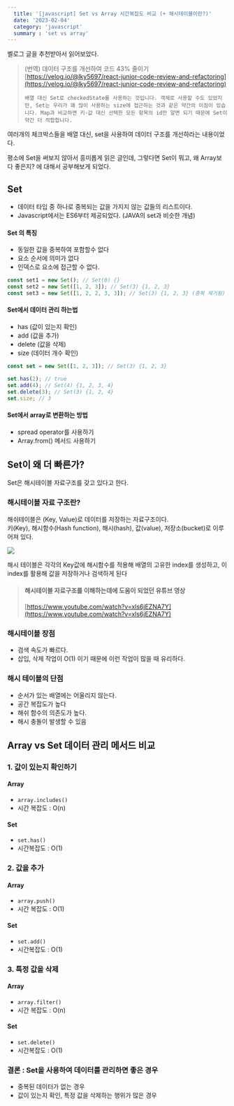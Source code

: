 ```yaml
---
  title: '[javascript] Set vs Array 시간복잡도 비교 (+ 해시테이블이란?)'
  date: '2023-02-04'
  category: 'javascript'
  summary : 'set vs array'
---
```


벨로그 글을 추천받아서 읽어보았다.

> (번역) 데이터 구조를 개선하여 코드 43% 줄이기  
> [https://velog.io/@lky5697/react-junior-code-review-and-refactoring](https://velog.io/@lky5697/react-junior-code-review-and-refactoring)
>
> `배열 대신 Set로 checkedState를 사용하는 것입니다. 객체로 사용할 수도 있었지만, Set는 우리가 꽤 많이 사용하는 size에 접근하는 것과 같은 약간의 이점이 있습니다. Map과 비교하면 키-값 대신 선택한 모든 항목의 id만 알면 되기 때문에 Set이 약간 더 적합합니다.`

여러개의 체크박스들을 배열 대신, set을 사용하여 데이터 구조를 개선하라는 내용이었다.

평소에 Set을 써보지 않아서 흥미롭게 읽은 글인데, 그렇다면 Set이 뭐고, 왜 Array보다 좋은지? 에 대해서 공부해보게 되었다.

## Set

- 데이터 타입 중 하나로 중복되는 값을 가지지 않는 값들의 리스트이다.
- Javascript에서는 ES6부터 제공되었다. (JAVA의 set과 비슷한 개념)

#### Set 의 특징

- 동일한 값을 중복하여 포함할수 없다
- 요소 순서에 의미가 없다
- 인덱스로 요소에 접근할 수 없다.

```js
const set1 = new Set(); // Set(0) {}
const set2 = new Set([1, 2, 3]); // Set(3) {1, 2, 3}
const set3 = new Set([1, 2, 2, 3, 3]); // Set(3) {1, 2, 3} (중복 제거됨)
```

#### Set에서 데이터 관리 하는법

- has (값이 있는지 확인)
- add (값을 추가)
- delete (값을 삭제)
- size (데이터 개수 확인)

```js
const set = new Set([1, 2, 3]); // Set(3) {1, 2, 3}

set.has(2); // true
set.add(4); // Set(4) {1, 2, 3, 4}
set.delete(3); // Set(3) {1, 2, 4}
set.size; // 3
```

#### Set에서 array로 변환하는 방법

- spread operator를 사용하기
- Array.from() 메서드 사용하기

## Set이 왜 더 빠른가?

Set은 해시테이블 자료구조를 갖고 있다고 한다.

### 해시테이블 자료 구조란?

해쉬테이블은 (Key, Value)로 데이터를 저장하는 자료구조이다.  
키(Key), 해시함수(Hash function), 해시(hash), 값(value), 저장소(bucket)로 이루어져 있다.

![](https://velog.velcdn.com/images/jiwonyyy/post/9a01e076-74a1-4d48-a441-858e5dd120fb/image.png)

해시 테이블은 각각의 Key값에 해시함수를 적용해 배열의 고유한 index를 생성하고, 이 index를 활용해 값을 저장하거나 검색하게 된다

> #### 해시테이블 자료구조를 이해하는데에 도움이 되었던 유튜브 영상
>
> [https://www.youtube.com/watch?v=xls6jEZNA7Y](https://www.youtube.com/watch?v=xls6jEZNA7Y)

### 해시테이블 장점

- 검색 속도가 빠르다.
- 삽입, 삭제 작업이 O(1) 이기 때문에 이런 작업이 많을 때 유리하다.

### 해시 테이블의 단점

- 순서가 있는 배열에는 어울리지 않는다.
- 공간 복잡도가 높다
- 해쉬 함수의 의존도가 높다.
- 해시 충돌이 발생할 수 있음

## Array vs Set 데이터 관리 메서드 비교

### 1\. 값이 있는지 확인하기

#### Array

- `array.includes()`
- 시간 복잡도 : O(n)

#### Set

- `set.has()`
- 시간복잡도 : O(1)

### 2\. 값을 추가

#### Array

- `array.push()`
- 시간 복잡도 : O(1)

#### Set

- `set.add()`
- 시간복잡도 : O(1)

### 3\. 특정 값을 삭제

#### Array

- `array.filter()`
- 시간 복잡도 : O(n)

#### Set

- `set.delete()`
- 시간복잡도 : O(1)

### 결론 : Set을 사용하여 데이터를 관리하면 좋은 경우

- 중복된 데이터가 없는 경우
- 값이 있는지 확인, 특정 값을 삭제하는 행위가 많은 경우
